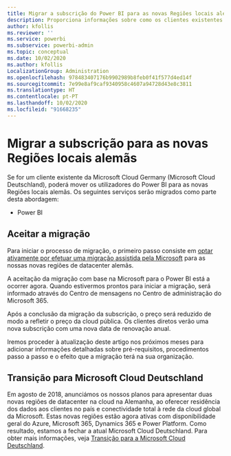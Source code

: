 ```yaml
---
title: Migrar a subscrição do Power BI para as novas Regiões locais alemãs
description: Proporciona informações sobre como os clientes existentes da Microsoft Cloud Germany (Microsoft Cloud Deutschland) podem migrar os utilizadores do Power BI para as novas Regiões locais alemãs.
author: kfollis
ms.reviewer: ''
ms.service: powerbi
ms.subservice: powerbi-admin
ms.topic: conceptual
ms.date: 10/02/2020
ms.author: kfollis
LocalizationGroup: Administration
ms.openlocfilehash: 978483407176b9902989b8feb0f41f577d4ed14f
ms.sourcegitcommit: 7e99e8af9caf9340958c4607a94728d43e8c3811
ms.translationtype: HT
ms.contentlocale: pt-PT
ms.lasthandoff: 10/02/2020
ms.locfileid: "91668235"
---
```

# <a name="migrate-your-subscription-to-the-new-local-german-regions"></a>Migrar a subscrição para as novas Regiões locais alemãs

Se for um cliente existente da Microsoft Cloud Germany (Microsoft Cloud Deutschland), poderá mover os utilizadores do Power BI para as novas Regiões locais alemãs. Os seguintes serviços serão migrados como parte desta abordagem:

* Power BI

## <a name="opt-in-to-migration"></a>Aceitar a migração

Para iniciar o processo de migração, o primeiro passo consiste em [optar ativamente por efetuar uma migração assistida pela Microsoft](/microsoft-365/enterprise/ms-cloud-germany-migration-opt-in) para as nossas novas regiões de datacenter alemãs.

A aceitação da migração com base na Microsoft para o Power BI está a ocorrer agora. Quando estivermos prontos para iniciar a migração, será informado através do Centro de mensagens no Centro de administração do Microsoft 365.

Após a conclusão da migração da subscrição, o preço será reduzido de modo a refletir o preço da cloud pública. Os clientes diretos verão uma nova subscrição com uma nova data de renovação anual.

Iremos proceder à atualização deste artigo nos próximos meses para adicionar informações detalhadas sobre pré-requisitos, procedimentos passo a passo e o efeito que a migração terá na sua organização.

## <a name="microsoft-cloud-deutschland-transition"></a>Transição para Microsoft Cloud Deutschland

Em agosto de 2018, anunciámos os nossos planos para apresentar duas novas regiões de datacenter na cloud na Alemanha, ao oferecer residência dos dados aos clientes no país e conectividade total à rede da cloud global da Microsoft. Estas novas regiões estão agora ativas com disponibilidade geral do Azure, Microsoft 365, Dynamics 365 e Power Platform. Como resultado, estamos a fechar a atual Microsoft Cloud Deutschland. Para obter mais informações, veja [Transição para a Microsoft Cloud Deutschland](https://www.microsoft.com/cloud-platform/germany-cloud-regions).
